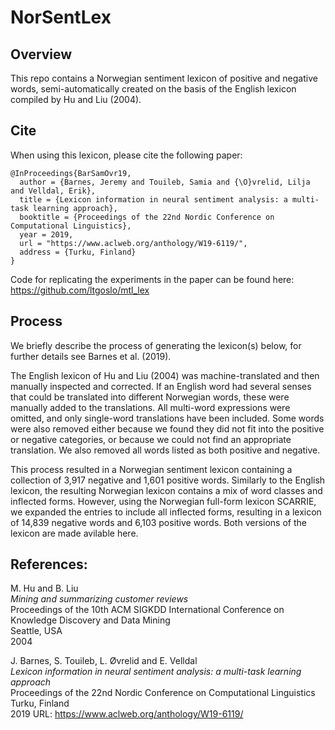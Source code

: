 # NorSentLex

## Overview

This repo contains a Norwegian sentiment lexicon of positive and negative words, semi-automatically created on the basis of the English lexicon compiled by Hu and Liu (2004). 

## Cite

When using this lexicon, please cite the following paper:

```
@InProceedings{BarSamOvr19,
  author = {Barnes, Jeremy and Touileb, Samia and {\O}vrelid, Lilja and Velldal, Erik},
  title = {Lexicon information in neural sentiment analysis: a multi-task learning approach},
  booktitle = {Proceedings of the 22nd Nordic Conference on Computational Linguistics},
  year = 2019,
  url = "https://www.aclweb.org/anthology/W19-6119/", 
  address = {Turku, Finland}
}
```
Code for replicating the experiments in the paper can be found here: https://github.com/ltgoslo/mtl_lex 

## Process 
We briefly describe the process of generating the lexicon(s) below, for further details see Barnes et al. (2019). 

The English lexicon of Hu and Liu (2004) was machine-translated and then manually inspected and corrected. If an English word had several senses that could be translated into different Norwegian words, these were manually added to the translations. All multi-word expressions were omitted, and only single-word translations have been included. Some words were also removed either because we found they did not fit into the positive or negative categories, or because we could not find an appropriate translation. We also removed all words listed as both positive and negative.

This process resulted in a Norwegian sentiment lexicon containing a collection of 3,917 negative and 1,601 positive words. Similarly to the English lexicon, the resulting Norwegian lexicon contains a mix of word classes and inflected forms. However, using the Norwegian full-form lexicon SCARRIE, we expanded the entries to include all inflected forms, resulting in a lexicon of 14,839 negative words and 6,103 positive words. Both versions of the lexicon are made avilable here.


## References: 

M. Hu and B. Liu  
_Mining and summarizing customer reviews_  
Proceedings of the 10th ACM SIGKDD International Conference on Knowledge Discovery and Data Mining  
Seattle, USA  
2004 

J. Barnes, S. Touileb, L. Øvrelid and E. Velldal  
_Lexicon information in neural sentiment analysis: a multi-task learning approach_  
Proceedings of the 22nd Nordic Conference on Computational Linguistics  
Turku, Finland  
2019
URL: https://www.aclweb.org/anthology/W19-6119/
